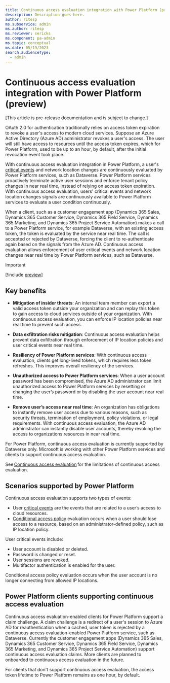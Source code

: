 ```yaml
---
title: Continuous access evaluation integration with Power Platform (preview)
description: Description goes here.
author: ritesp
ms.subservice: admin
ms.author: ritesp
ms.reviewer: sericks
ms.component: pa-admin
ms.topic: conceptual
ms.date: 05/19/2023
search.audienceType: 
  - admin
---
```


# Continuous access evaluation integration with Power Platform (preview)

[This article is pre-release documentation and is subject to change.]

OAuth 2.0 for authentication traditionally relies on access token expiration to revoke a user's access to modern cloud services. Suppose an Azure Active Directory (Azure AD) administrator revokes a user's access. The user will still have access to resources until the access token expires, which for Power Platform, used to be up to an hour, by default, after the initial revocation event took place. 

With continuous access evaluation integration in Power Platform, a user's [critical events](/azure/active-directory/conditional-access/concept-continuous-access-evaluation#critical-event-evaluation) and network location changes are continuously evaluated by Power Platform services, such as Dataverse. Power Platform services proactively terminate active user sessions and enforce tenant policy changes in near real time, instead of relying on access token expiration. With continuous access evaluation, users' critical events and network location changes signals are continuously available to Power Platform services to evaluate a user condition continuously. 

When a client, such as a customer engagement app (Dynamics 365 Sales, Dynamics 365 Customer Service, Dynamics 365 Field Service, Dynamics 365 Marketing, and Dynamics 365 Project Service Automation) makes a call to a Power Platform service, for example Dataverse, with an existing access token, the token is evaluated by the service near real time. The call is accepted or rejected by Dataverse, forcing the client to re-authenticate again based on the signals from the Azure AD. Continuous access evaluation allows enforcement of user critical events and network location changes near real time by Power Platform services, such as Dataverse. 

> [!Important]
> [!include [preview](../includes/cc-preview-features-definition.md)]

## Key benefits

- **Mitigation of insider threats**: An internal team member can export a valid access token outside your organization and can replay this token to gain access to cloud services outside of your organization. With continuous access evaluation, you can enforce IP location policies near real time to prevent such access.

- **Data exfiltration risks mitigation**: Continuous access evaluation helps prevent data exfiltration through enforcement of IP location policies and user critical events near real time. 

- **Resiliency of Power Platform services**: With continuous access evaluation, clients get long-lived tokens, which requires less token refreshes. This improves overall resiliency of the services. 

- **Unauthorized access to Power Platform services**: When a user account password has been compromised, the Azure AD administrator can limit unauthorized access to Power Platform services by resetting or changing the user’s password or by disabling the user account near real time. 

- **Remove user’s access near real time**: An organization has obligations to instantly remove user access due to various reasons, such as security threats, termination of employment, policy violations, or legal requirements. With continuous access evaluation, the Azure AD administrator can instantly disable user accounts, thereby revoking the access to organizations resources in near real time. 

For Power Platform, continuous access evaluation is currently supported by Dataverse only. Microsoft is working with other Power Platform services and clients to support continuous access evaluation. 

 See [Continuous access evaluation](/azure/active-directory/conditional-access/concept-continuous-access-evaluation#limitations) for the limitations of continuous access evaluation. 
 
## Scenarios supported by Power Platform 

Continuous access evaluation supports two types of events: 

- User [critical events](/azure/active-directory/conditional-access/concept-continuous-access-evaluation#critical-event-evaluation) are the events that are related to a user’s access to cloud resources. 
- [Conditional access policy](/azure/active-directory/conditional-access/concept-continuous-access-evaluation#conditional-access-policy-evaluation) evaluation occurs when a user should lose access to a resource, based on an administrator-defined policy, such as IP location policy. 

User critical events include: 

- User account is disabled or deleted. 
- Password is changed or reset. 
- User sessions are revoked. 
- Multifactor authentication is enabled for the user. 

Conditional access policy evaluation occurs when the user account is no longer connecting from allowed IP locations. 

## Power Platform clients supporting continuous access evaluation

Continuous access evaluation-enabled clients for Power Platform support a claim challenge. A claim challenge is a redirect of a user's session to Azure AD for reauthentication when a cached, user token is rejected by a continuous access evaluation-enabled Power Platform service, such as Dataverse. Currently the customer engagement apps (Dynamics 365 Sales, Dynamics 365 Customer Service, Dynamics 365 Field Service, Dynamics 365 Marketing, and Dynamics 365 Project Service Automation) support continuous access evaluation claims. More clients are planned to onboarded to continuous access evaluation in the future. 

For clients that don't support continuous access evaluation, the access token lifetime to Power Platform remains as one hour, by default. 

 
